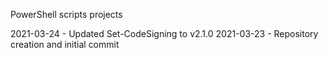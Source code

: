 PowerShell scripts projects

2021-03-24 - Updated Set-CodeSigning to v2.1.0
2021-03-23 - Repository creation and initial commit
